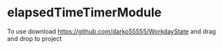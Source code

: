 # elapsedTimeTimerModule

To use download https://github.com/darko55555/WorkdayState and drag and drop to project
